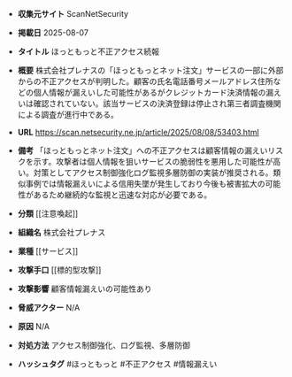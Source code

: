 - **収集元サイト**
ScanNetSecurity

- **掲載日**
2025-08-07

- **タイトル**
ほっともっと不正アクセス続報

- **概要**
株式会社プレナスの「ほっともっとネット注文」サービスの一部に外部からの不正アクセスが判明した。顧客の氏名電話番号メールアドレス住所などの個人情報が漏えいした可能性があるがクレジットカード決済情報の漏えいは確認されていない。該当サービスの決済登録は停止され第三者調査機関による調査が進行中である。

- **URL**
https://scan.netsecurity.ne.jp/article/2025/08/08/53403.html

- **備考**
「ほっともっとネット注文」への不正アクセスは顧客情報の漏えいリスクを示す。攻撃者は個人情報を狙いサービスの脆弱性を悪用した可能性が高い。対策としてアクセス制御強化ログ監視多層防御の実装が推奨される。類似事例では情報漏えいによる信用失墜が発生しており今後も被害拡大の可能性があるため継続的な監視と迅速な対応が必要である。

- **分類**
[[注意喚起]]

- **組織名**
株式会社プレナス

- **業種**
[[サービス]]

- **攻撃手口**
[[標的型攻撃]]

- **攻撃影響**
顧客情報漏えいの可能性あり

- **脅威アクター**
N/A

- **原因**
N/A

- **対処方法**
アクセス制御強化、ログ監視、多層防御

- **ハッシュタグ**
#ほっともっと #不正アクセス #情報漏えい

